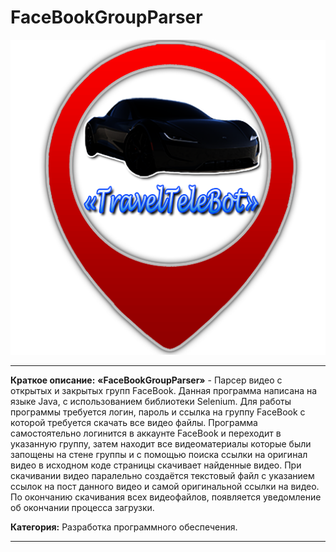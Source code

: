 # FaceBookGroupParser

![screen](https://github.com/LexaCoronos/TGBotDnepr/blob/master/img/TravelTeleBot.png)

-----------------------------------

**Краткое описание:** **«FaceBookGroupParser»** - Парсер видео с открытых и закрытых групп FaceBook. Данная программа написана на языке Java, с использованием библиотеки Selenium.
Для работы программы требуется логин, пароль и ссылка на группу FaceBook с которой требуется скачать все видео файлы. Программа самостоятельно логинится в аккаунте FaceBook и переходит в указанную группу, затем находит все видеоматериалы которые были запощены на стене группы и с помощью поиска ссылки на оригинал видео в исходном коде страницы скачивает найденные видео. При скачивании видео паралельно создаётся текстовый файл с указанием ссылок на пост данного видео и самой оригинальной ссылки на видео. По окончанию скачивания всех видеофайлов, появляется уведомление об окончании процесса загрузки.

**Категория:** Разработка программного обеспечения.

-----------------------------------
